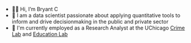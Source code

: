 * 👋🏼 Hi, I’m Bryant C
* 🌱 I am a data scientist passionate about applying quantitative tools to inform and drive decisionmaking in the public and private sector
* 🔭 I'm currently employed as a Research Analyst at the UChicago [Crime Lab](https://crimelab.uchicago.edu/) and [Education Lab](https://educationlab.uchicago.edu/)
<!--
**bryantco/bryantco** is a ✨ _special_ ✨ repository because its `README.md` (this file) appears on your GitHub profile.

Here are some ideas to get you started:

- 🔭 I’m currently working on ...
- 🌱 I’m currently learning ...
- 👯 I’m looking to collaborate on ...
- 🤔 I’m looking for help with ...
- 💬 Ask me about ...
- 📫 How to reach me: ...
- 😄 Pronouns: ...
- ⚡ Fun fact: ...
-->
